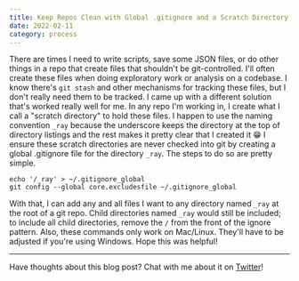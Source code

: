 ```yaml
---
title: Keep Repos Clean with Global .gitignore and a Scratch Directory
date: 2022-02-11
category: process
---
```


There are times I need to write scripts, save some JSON files, or do other things in a repo that create files that shouldn't be git-controlled. I'll often create these files when doing exploratory work or analysis on a codebase. I know there's `git stash` and other mechanisms for tracking these files, but I don't really need them to be tracked. I came up with a different solution that's worked really well for me. In any repo I'm working in, I create what I call a "scratch directory" to hold these files. I happen to use the naming convention `_ray` because the underscore keeps the directory at the top of directory listings and the rest makes it pretty clear that I created it 😁 I ensure these scratch directories are never checked into git by creating a global .gitignore file for the directory `_ray`. The steps to do so are pretty simple.

```
echo '/_ray' > ~/.gitignore_global
git config --global core.excludesfile ~/.gitignore_global
```

With that, I can add any and all files I want to any directory named `_ray` at the root of a git repo. Child directories named `_ray` would still be included; to include all child directories, remove the `/` from the front of the ignore pattern. Also, these commands only work on Mac/Linux. They'll have to be adjusted if you're using Windows. Hope this was helpful!

---

Have thoughts about this blog post? Chat with me about it on [Twitter](https://twitter.com/RayGesualdo)!
